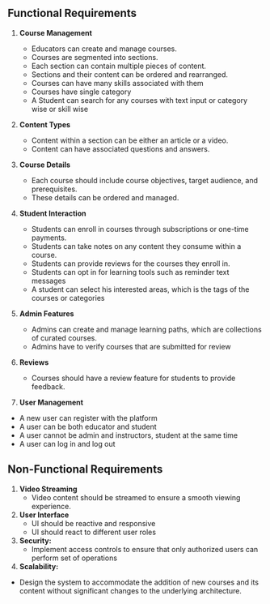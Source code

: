 ## Functional Requirements

1. **Course Management**
   - Educators can create and manage courses.
   - Courses are segmented into sections.
   - Each section can contain multiple pieces of content.
   - Sections and their content can be ordered and rearranged.
   - Courses can have many skills associated with them
   - Courses have single category
   - A Student can search for any courses with text input or category wise or skill wise

2. **Content Types**
   - Content within a section can be either an article or a video.
   - Content can have associated questions and answers.

3. **Course Details**
   - Each course should include course objectives, target audience, and prerequisites.
   - These details can be ordered and managed.

4. **Student Interaction**
   - Students can enroll in courses through subscriptions or one-time payments.
   - Students can take notes on any content they consume within a course.
   - Students can provide reviews for the courses they enroll in.
   - Students can opt in for learning tools such as reminder text messages
   - A student can select his interested areas, which is the tags of the courses or categories

5. **Admin Features**
   - Admins can create and manage learning paths, which are collections of curated courses.
   - Admins have to verify courses that are submitted for review

6. **Reviews**
   - Courses should have a review feature for students to provide feedback.

7. **User Management**
- A new user can register with the platform
- A user can be both educator and student
- A user cannot be admin and instructors, student at the same time
- A user can log in and log out

## Non-Functional Requirements

1. **Video Streaming**
	- Video content should be streamed to ensure a smooth viewing experience.
2. **User Interface**
	- UI should be reactive and responsive
	- UI should react to different user roles
3. **Security:**
   - Implement access controls to ensure that only authorized users can perform set of operations
4.  **Scalability:**
   - Design the system to accommodate the addition of new courses and its content without significant changes to the underlying architecture.